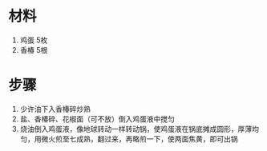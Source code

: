 # 材料
1. 鸡蛋 5枚
2. 香椿 5根

# 步骤
1. 少许油下入香椿碎炒熟
2. 盐、香椿碎、花椒面（可不放）倒入鸡蛋液中搅匀
2. 烧油倒入鸡蛋液，像地球转动一样转动锅，使鸡蛋液在锅底摊成圆形，厚薄均匀，用微火煎至七成熟，翻过来，再略煎一下，使两面焦黄，即可出锅
